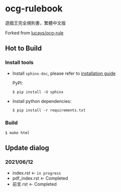 # ocg-rulebook
遊戲王完全規則書，繁體中文版

Forked from [lucays/ocg-rule](https://github.com/lucays/ocg-rule)

## Hot to Build

### Install tools

- Install `sphinx-doc`, please refer to [installation guide](https://www.sphinx-doc.org/en/master/usage/installation.html)

  PyPl:
  ```
  $ pip install -U sphinx
  ```

- Install python dependencies:
  ```
  $ pip install -r requirements.txt
  ```

### Build
```
$ make html
```

## Update dialog

### 2021/06/12
- index.rst <- `in progress`
- pdf_index.rst <- Completed
- 前言.rst <- Completed
